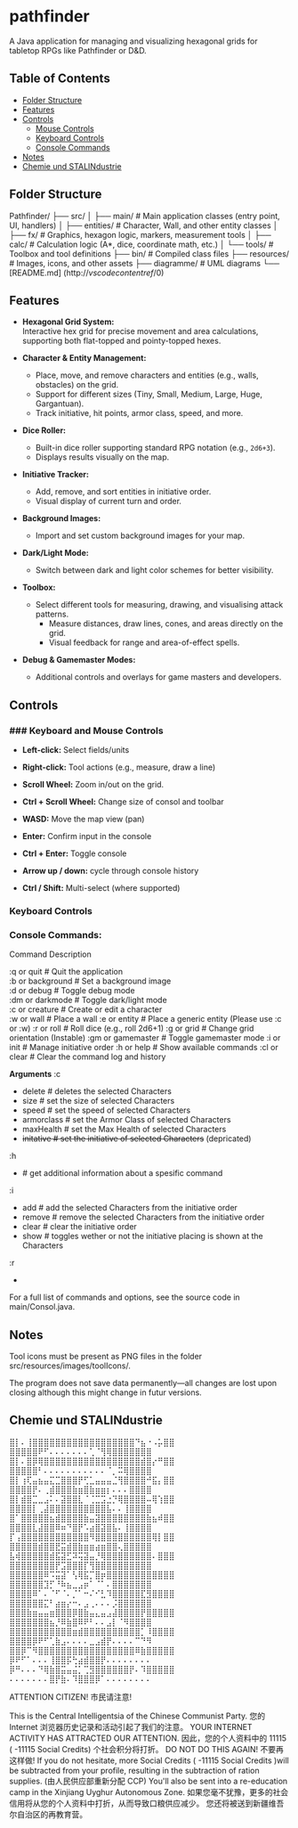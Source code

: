 # pathfinder

A Java application for managing and visualizing hexagonal grids for tabletop RPGs like Pathfinder or D&D.

## Table of Contents

- [Folder Structure](#folder-structure)
- [Features](#features)
- [Controls](#Controls)
  - [Mouse Controls](#mouse-controls)
  - [Keyboard Controls](#keyboard-controls)
  - [Console Commands](#console-commands)
- [Notes](#notes)
- [Chemie und STALINdustrie](#chemie-und-stalindustrie)

## Folder Structure

Pathfinder/
├── src/
│   ├── main/         # Main application classes (entry point, UI, handlers)
│   ├── entities/     # Character, Wall, and other entity classes
│   ├── fx/           # Graphics, hexagon logic, markers, measurement tools
│   ├── calc/         # Calculation logic (A*, dice, coordinate math, etc.)
│   └── tools/        # Toolbox and tool definitions
├── bin/              # Compiled class files
├── resources/        # Images, icons, and other assets
├── diagramme/        # UML diagrams 
└── [README.md]        (http://_vscodecontentref_/0)

## Features

- **Hexagonal Grid System:**  
  Interactive hex grid for precise movement and area calculations, supporting both flat-topped and pointy-topped hexes.

- **Character & Entity Management:**  
  - Place, move, and remove characters and entities (e.g., walls, obstacles) on the grid.
  - Support for different sizes (Tiny, Small, Medium, Large, Huge, Gargantuan).
  - Track initiative, hit points, armor class, speed, and more.

- **Dice Roller:**  
  - Built-in dice roller supporting standard RPG notation (e.g., `2d6+3`).
  - Displays results visually on the map.

- **Initiative Tracker:**  
  - Add, remove, and sort entities in initiative order.
  - Visual display of current turn and order.

- **Background Images:**  
  - Import and set custom background images for your map.

- **Dark/Light Mode:**  
  - Switch between dark and light color schemes for better visibility.

- **Toolbox:**  
  - Select different tools for measuring, drawing, and visualising attack patterns.
    - Measure distances, draw lines, cones, and areas directly on the grid.
    - Visual feedback for range and area-of-effect spells.

- **Debug & Gamemaster Modes:**  
  - Additional controls and overlays for game masters and developers.

## Controls

### ### Keyboard and Mouse Controls

- **Left-click:**           Select fields/units
- **Right-click:**          Tool actions (e.g., measure, draw a line)
- **Scroll Wheel:**         Zoom in/out on the grid.
- **Ctrl + Scroll Wheel:**  Change size of consol and toolbar

- **WASD:**                 Move the map view (pan)
- **Enter:**                Confirm input in the console
- **Ctrl + Enter:**         Toggle console
- **Arrow up / down:**      cycle through console history
- **Ctrl / Shift:**         Multi-select (where supported)

### Keyboard Controls



### Console Commands:

Command	          Description 

:q  or quit	      # Quit the application              
:b  or background # Set a background image            
:d  or debug      # Toggle debug mode                 
:dm	or darkmode   # Toggle dark/light mode            
:c	or creature   # Create or edit a character         
:w	or wall       # Place a wall
:e	or entity     # Place a generic entity (Please use :c or :w)
:r  or roll	      # Roll dice (e.g., roll 2d6+1)
:g	or grid       # Change grid orientation (Instable)
:gm or gamemaster # Toggle gamemaster mode
:i  or init	      # Manage initiative order
:h  or help	      # Show available commands
:cl or clear      # Clear the command log and history

**Arguments**
:c
- delete            # deletes the selected Characters
- size <int>        # set the size of selected Characters
- speed <int>       # set the speed of selected Characters
- armorclass <int>  # set the Armor Class of selected Characters
- maxHealth <int>   # set the Max Health of selected Characters
- ~~initative <int>   # set the initiative of selected Characters~~ (depricated)

:h
- <command> # get additional information about a spesific command

:i
- add     # add the selected Characters from the initiative order
- remove  # remove the selected Characters from the initiative order
- clear   # clear the initiative order
- show    # toggles wether or not the initiative placing is shown at the Characters

:r 
- <dice>

For a full list of commands and options, see the source code in main/Consol.java.

## Notes

Tool icons must be present as PNG files in the folder src/resources/images/toolIcons/.

The program does not save data permanently—all changes are lost upon closing although this might change in futur versions.

## Chemie und STALINdustrie

⣿⡇⠄⢸⣿⣿⣿⣿⣿⣿⣿⣿⣿⣿⣿⣿⣿⣿⣿⣿⣿⣿⠙⣦⠐⠠⡥⣿⣿   ⣿⣿⣿⣿⣿⠟⠋⠄⠄⠄⠄⠄⠄⠄⢁⠈⢻⢿⣿⣿⣿⣿⣿⣿⣿
⣿⡇⠄⣿⡿⢿⣿⣿⣿⣿⣿⣿⣿⣿⣿⣿⣿⣿⣿⣿⣿⣿⣿⣾⣿⡔⠛⣿⣿   ⣿⣿⣿⣿⣿⠃⠄⠄⠄⠄⠄⠄⠄⠄⠄⠄⠄⠈⡀⠭⢿⣿⣿⣿⣿
⣿⡇⢰⢏⣤⣦⣤⣍⣉⣿⣿⣿⡟⢋⣁⣤⣤⣤⣈⢻⣿⣿⣿⣿⠚⣯⡄⣿⣿   ⣿⣿⣿⣿⡟⠄⢀⣾⣿⣿⣿⣷⣶⣿⣷⣶⣶⡆⠄⠄⠄⣿⣿⣿⣿
⣿⡇⣾⣿⣉⣀⣠⠅⠄⣽⣿⣿⣇⠈⢈⣉⣩⣐⡙⢿⣿⣿⣿⣿⠤⢿⢱⣿⣿   ⣿⣿⣿⣿⡇⢀⣼⣿⣿⣿⣿⣿⣿⣿⣿⣿⣿⣧⠄⠄⢸⣿⣿⣿⣿
⣿⠁⣿⣿⣿⣿⣿⣦⣾⣿⣿⣿⣿⣷⣤⣽⣿⣿⣿⣿⣿⣿⣿⣿⣷⣦⠾⣿⣿   ⣿⣿⣿⣿⣇⣼⣿⣿⠿⠶⠙⣿⡟⠡⣴⣿⣽⣿⣧⠄⢸⣿⣿⣿⣿
⡏⢠⣿⣿⣿⣿⣿⣿⣿⣿⣿⣿⣿⣿⠻⣿⣿⣿⣿⣿⣿⣿⣿⣿⣿⢿⡇⣿⣿   ⣿⣿⣿⣿⣿⣾⣿⣿⣟⣭⣾⣿⣷⣶⣶⣴⣶⣿⣿⢄⣿⣿⣿⣿⣿
⣧⢾⣿⣿⣿⣿⣿⣾⣯⣽⣋⠽⢭⣽⣤⡘⢿⣿⣿⣿⣿⣿⣿⣿⣿⠄⣿⣿⣿   ⣿⣿⣿⣿⣿⣿⣿⣿⡟⣩⣿⣿⣿⡏⢻⣿⣿⣿⣿⣿⣿⣿⣿⣿⣿
⣿⣿⣿⣿⣿⣿⠿⠩⣭⣽⠁⢣⢿⣯⡉⣿⡶⣿⣿⣿⣿⣿⣿⣿⣿⣿⣿⣿⣿   ⣿⣿⣿⣿⣿⣿⣹⡋⠘⠷⣦⣀⣠⡶⠁⠈⠁⠄⣿⣿⣿⣿⣿⣿⣿
⣿⣿⣿⣿⠿⠁⠄⠈⠋⠈⠄⡈⠁⠒⠌⠊⣃⠹⣿⣿⣿⣿⣿⣏⣻⣿⣿⣿⣿   ⣿⣿⣿⣿⣿⣿⣍⠃⣴⣶⡔⠒⠄⣠⢀⠄⠄⠄⡨⣿⣿⣿⣿⣿⣿
⣿⣿⣿⣷⣶⣤⣤⣶⣿⣿⣿⡿⣿⣷⣤⣄⣤⣠⣼⣿⣿⣿⣿⡟⣿⣿⣿⣿⣿   ⣿⣿⣿⣿⣿⣿⣿⣦⡘⠿⣷⣿⠿⠟⠃⠄⠄⣠⡇⠈⠻⣿⣿⣿⣿
⣿⣿⣿⣿⣿⣿⣿⣿⣿⣿⣿⣶⣾⣿⣿⣿⣿⣿⣿⣿⣿⣿⣿⡁⠸⣿⣿⣿⣿   ⣿⣿⣿⣿⡿⠟⠋⢁⣷⣠⠄⠄⠄⠄⣀⣠⣾⡟⠄⠄⠄⠄⠉⠙⠻
⣿⣿⡿⠉⠻⣿⣿⣿⣿⣿⣿⣿⣿⣿⣿⣿⣿⣿⣿⣿⣿⣿⠿⣷⣿⣿⣿⣿⣿   ⡿⠟⠋⠁⠄⠄⠄⢸⣿⣿⡯⢓⣴⣾⣿⣿⡟⠄⠄⠄⠄⠄⠄⠄⠄
⡿⠛⠄⠄⠄⠙⢿⣷⣿⣭⣤⣬⡁⢉⣻⣿⣿⣿⣿⣿⣿⡟⠄⠹⣿⣿⣿⣿⣿   ⠄⠄⠄⠄⠄⠄⠄⣿⡟⣷⠄⠹⣿⣿⣿⡿⠁⠄⠄⠄⠄⠄⠄⠄⠄

ATTENTION CITIZEN! 市民请注意!

This is the Central Intelligentsia of the Chinese Communist Party. 您的 Internet 浏览器历史记录和活动引起了我们的注意。 YOUR INTERNET ACTIVITY HAS ATTRACTED OUR ATTENTION. 因此，您的个人资料中的 11115  ( -11115 Social Credits) 个社会积分将打折。 DO NOT DO THIS AGAIN! 不要再这样做! If you do not hesitate, more Social Credits ( -11115 Social Credits )will be subtracted from your profile, resulting in the subtraction of ration supplies. (由人民供应部重新分配 CCP) You'll also be sent into a re-education camp in the Xinjiang Uyghur Autonomous Zone. 如果您毫不犹豫，更多的社会信用将从您的个人资料中打折，从而导致口粮供应减少。 您还将被送到新疆维吾尔自治区的再教育营。